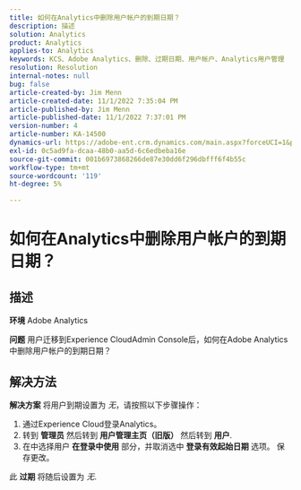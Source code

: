 ```yaml
---
title: 如何在Analytics中删除用户帐户的到期日期？
description: 描述
solution: Analytics
product: Analytics
applies-to: Analytics
keywords: KCS、Adobe Analytics、删除、过期日期、用户帐户、Analytics用户管理
resolution: Resolution
internal-notes: null
bug: false
article-created-by: Jim Menn
article-created-date: 11/1/2022 7:35:04 PM
article-published-by: Jim Menn
article-published-date: 11/1/2022 7:37:01 PM
version-number: 4
article-number: KA-14500
dynamics-url: https://adobe-ent.crm.dynamics.com/main.aspx?forceUCI=1&pagetype=entityrecord&etn=knowledgearticle&id=c5295f47-1c5a-ed11-9561-6045bd006a22
exl-id: 0c5ad9fa-dcaa-48b0-aa5d-6c6edbeba16e
source-git-commit: 001b6973868266de87e30dd6f296dbfff6f4b55c
workflow-type: tm+mt
source-wordcount: '119'
ht-degree: 5%

---
```


# 如何在Analytics中删除用户帐户的到期日期？

## 描述


<b>环境</b>
Adobe Analytics

<b>问题</b>
用户迁移到Experience CloudAdmin Console后，如何在Adobe Analytics中删除用户帐户的到期日期？


## 解决方法


<b>解决方案</b>
将用户到期设置为 *无*，请按照以下步骤操作：

1. 通过Experience Cloud登录Analytics。
2. 转到 <b>管理员</b> 然后转到 <b>用户管理主页（旧版）</b> 然后转到 <b>用户</b>.
3. 在中选择用户 <b>在登录中使用</b> 部分，并取消选中 <b>登录有效起始日期</b> 选项。 保存更改。


此 <b>过期</b> 将随后设置为 *无*.
